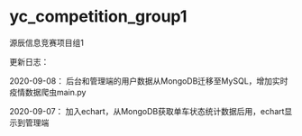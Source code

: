 # yc_competition_group1
源辰信息竞赛项目组1

更新日志：


2020-09-08：
后台和管理端的用户数据从MongoDB迁移至MySQL，增加实时疫情数据爬虫main.py


2020-09-07：
加入echart，从MongoDB获取单车状态统计数据后用，echart显示到管理端
